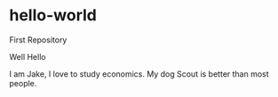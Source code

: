 # hello-world
First Repository

Well Hello

I am Jake, I love to study economics. 
My dog Scout is better than most people. 
